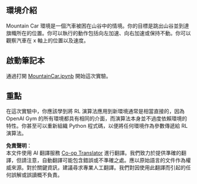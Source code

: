 <!--
CO_OP_TRANSLATOR_METADATA:
{
  "original_hash": "7bd8dc72040e98e35e7225e34058cd4e",
  "translation_date": "2025-08-24T22:06:36+00:00",
  "source_file": "lessons/6-Other/22-DeepRL/lab/README.md",
  "language_code": "tw"
}
-->
## 環境介紹

Mountain Car 環境是一個汽車被困在山谷中的情境。你的目標是跳出山谷並到達旗幟所在的位置。你可以執行的動作包括向左加速、向右加速或保持不動。你可以觀察汽車在 x 軸上的位置以及速度。

## 啟動筆記本

通過打開 [MountainCar.ipynb](../../../../../../lessons/6-Other/22-DeepRL/lab/MountainCar.ipynb) 開始這次實驗。

## 重點

在這次實驗中，你應該學到將 RL 演算法應用到新環境通常是相當直接的，因為 OpenAI Gym 的所有環境都具有相同的介面，而演算法本身並不過度依賴環境的特性。你甚至可以重新組織 Python 程式碼，以便將任何環境作為參數傳遞給 RL 演算法。

**免責聲明**：  
本文件使用 AI 翻譯服務 [Co-op Translator](https://github.com/Azure/co-op-translator) 進行翻譯。我們致力於提供準確的翻譯，但請注意，自動翻譯可能包含錯誤或不準確之處。應以原始語言的文件作為權威來源。對於關鍵資訊，建議尋求專業人工翻譯。我們對因使用此翻譯而引起的任何誤解或誤讀概不負責。